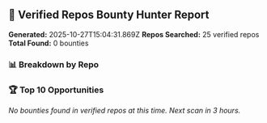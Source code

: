 ## 🎯 Verified Repos Bounty Hunter Report

**Generated:** 2025-10-27T15:04:31.869Z
**Repos Searched:** 25 verified repos
**Total Found:** 0 bounties

### 📊 Breakdown by Repo


### 🏆 Top 10 Opportunities

*No bounties found in verified repos at this time. Next scan in 3 hours.*

